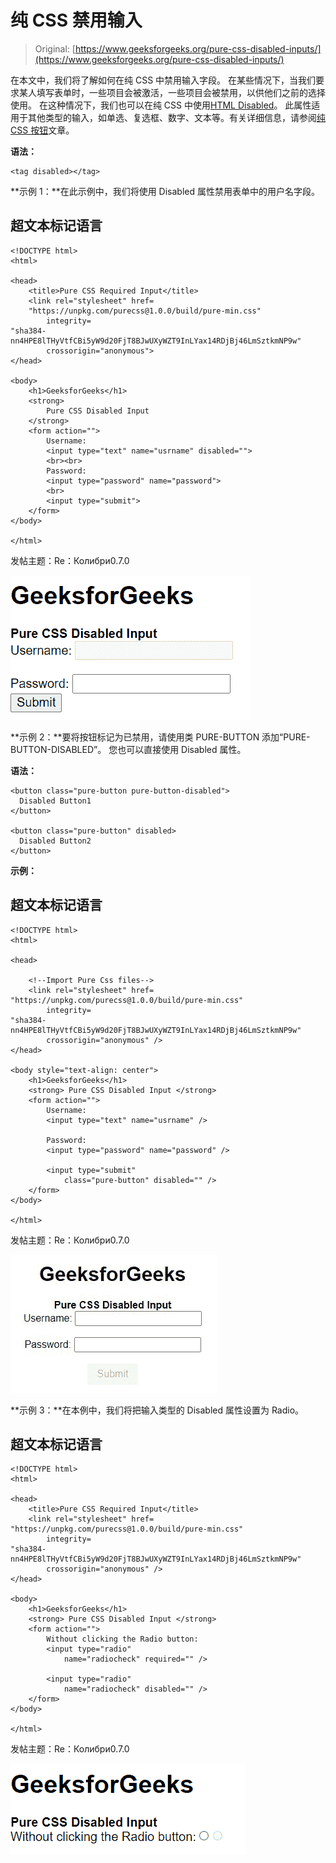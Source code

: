 # 纯 CSS 禁用输入

> Original: [https://www.geeksforgeeks.org/pure-css-disabled-inputs/](https://www.geeksforgeeks.org/pure-css-disabled-inputs/)

在本文中，我们将了解如何在纯 CSS 中禁用输入字段。 在某些情况下，当我们要求某人填写表单时，一些项目会被激活，一些项目会被禁用，以供他们之前的选择使用。 在这种情况下，我们也可以在纯 CSS 中使用[HTML Disabled](https://www.geeksforgeeks.org/html-disabled-attribute/)。 此属性适用于其他类型的输入，如单选、复选框、数字、文本等。有关详细信息，请参阅[纯 CSS 按钮](https://www.geeksforgeeks.org/pure-css-buttons/)文章。

**语法：**

```
<tag disabled></tag>
```

**示例 1：**在此示例中，我们将使用 Disabled 属性禁用表单中的用户名字段。

## 超文本标记语言

```
<!DOCTYPE html>
<html>

<head>
    <title>Pure CSS Required Input</title>
    <link rel="stylesheet" href=
    "https://unpkg.com/purecss@1.0.0/build/pure-min.css"
        integrity=
"sha384-nn4HPE8lTHyVtfCBi5yW9d20FjT8BJwUXyWZT9InLYax14RDjBj46LmSztkmNP9w"
        crossorigin="anonymous">
</head>

<body>
    <h1>GeeksforGeeks</h1>
    <strong>
        Pure CSS Disabled Input
    </strong>
    <form action="">
        Username:
        <input type="text" name="usrname" disabled="">
        <br><br>
        Password:
        <input type="password" name="password">
        <br>
        <input type="submit">
    </form>
</body>

</html>
```

发帖主题：Re：Колибри0.7.0

![](img/c6323f952cc6674f81760c1a5f433c04.png)

**示例 2：**要将按钮标记为已禁用，请使用类 PURE-BUTTON 添加“PURE-BUTTON-DISABLED”。 您也可以直接使用 Disabled 属性。

**语法：**

```
<button class="pure-button pure-button-disabled">
  Disabled Button1
</button>  

<button class="pure-button" disabled> 
  Disabled Button2
</button>
```

**示例：**

## 超文本标记语言

```
<!DOCTYPE html>
<html>

<head>

    <!--Import Pure Css files-->
    <link rel="stylesheet" href=
"https://unpkg.com/purecss@1.0.0/build/pure-min.css"
        integrity=
"sha384-nn4HPE8lTHyVtfCBi5yW9d20FjT8BJwUXyWZT9InLYax14RDjBj46LmSztkmNP9w"
        crossorigin="anonymous" />
</head>

<body style="text-align: center">
    <h1>GeeksforGeeks</h1>
    <strong> Pure CSS Disabled Input </strong>
    <form action="">
        Username:
        <input type="text" name="usrname" />

        Password:
        <input type="password" name="password" />

        <input type="submit" 
            class="pure-button" disabled="" />
    </form>
</body>

</html>
```

发帖主题：Re：Колибри0.7.0

![](img/9d9453defb53257450fc1b16bbffbeaa.png)

**示例 3：**在本例中，我们将把输入类型的 Disabled 属性设置为 Radio。

## 超文本标记语言

```
<!DOCTYPE html>
<html>

<head>
    <title>Pure CSS Required Input</title>
    <link rel="stylesheet" href=
"https://unpkg.com/purecss@1.0.0/build/pure-min.css"
        integrity=
"sha384-nn4HPE8lTHyVtfCBi5yW9d20FjT8BJwUXyWZT9InLYax14RDjBj46LmSztkmNP9w"
        crossorigin="anonymous" />
</head>

<body>
    <h1>GeeksforGeeks</h1>
    <strong> Pure CSS Disabled Input </strong>
    <form action="">
        Without clicking the Radio button:
        <input type="radio" 
            name="radiocheck" required="" />

        <input type="radio" 
            name="radiocheck" disabled="" />
    </form>
</body>

</html>
```

发帖主题：Re：Колибри0.7.0

![](img/d21a124bc07706c0567287ab9767adc0.png)